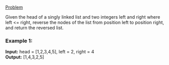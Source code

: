 [Problem](https://leetcode.com/problems/reverse-linked-list-ii/description/?envType=study-plan-v2&envId=top-interview-150)<br/>

Given the head of a singly linked list and two integers left and right where left <= right, reverse the nodes of the list from position left to position right, and return the reversed list.<br/>

 

### Example 1:


**Input:** head = [1,2,3,4,5], left = 2, right = 4<br/>
**Output:** [1,4,3,2,5]<br/>
